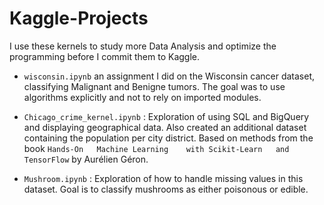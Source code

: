 # Kaggle-Projects

I use these kernels to study more Data Analysis and optimize the programming before I commit them to Kaggle.


- `wisconsin.ipynb` an assignment I did on the Wisconsin cancer dataset, classifying Malignant and Benigne tumors. The goal was to use algorithms explicitly and not to rely on imported modules.

- `Chicago_crime_kernel.ipynb` : Exploration of using SQL and BigQuery and displaying geographical data. Also created an additional dataset containing the population per city district. Based on methods from the book `Hands-On	Machine	Learning	with Scikit-Learn	and	TensorFlow` by Aurélien	Géron.

- `Mushroom.ipynb` : Exploration of how to handle missing values in this dataset. Goal is to classify mushrooms as either poisonous or edible. 

